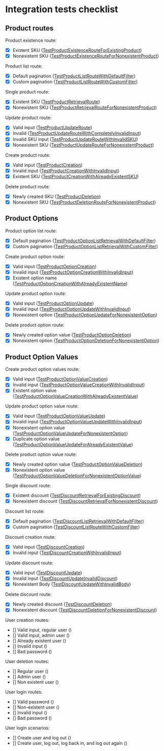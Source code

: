 # Integration tests checklist

## Product routes

Product existence route:

- [x] Existent SKU ([TestProductExistenceRouteForExistingProduct](https://github.com/dairycart/dairycart/blob/master/integration_tests/products_test.go#L85-L93))
- [x] Nonexistent SKU ([TestProductExistenceRouteForNonexistentProduct](https://github.com/dairycart/dairycart/blob/master/integration_tests/products_test.go#L95-L103))

Product list route:

- [x] Default pagination ([TestProductListRouteWithDefaultFilter](https://github.com/dairycart/dairycart/blob/master/integration_tests/products_test.go#L159-L170))
- [x] Custom pagination ([TestProductListRouteWithCustomFilter](https://github.com/dairycart/dairycart/blob/master/integration_tests/products_test.go#L172-L186))

Single product route:

- [x] Existent SKU ([TestProductRetrievalRoute](https://github.com/dairycart/dairycart/blob/master/integration_tests/products_test.go#L122-L157))
- [x] Nonexistent SKU ([TestProductRetrievalRouteForNonexistentProduct](https://github.com/dairycart/dairycart/blob/master/integration_tests/products_test.go#L105-L120))

Update product route:

- [x] Valid input ([TestProductUpdateRoute](https://github.com/dairycart/dairycart/blob/master/integration_tests/products_test.go#L188-L257))
- [x] Invalid  ([TestProductUpdateRouteWithCompletelyInvalidInput](https://github.com/dairycart/dairycart/blob/master/integration_tests/products_test.go#L259-L267))
- [x] Invalid SKU input ([TestProductUpdateRouteWithInvalidSKU](https://github.com/dairycart/dairycart/blob/master/integration_tests/products_test.go#L269-L275))
- [x] Nonexistent SKU ([TestProductUpdateRouteForNonexistentProduct](https://github.com/dairycart/dairycart/blob/master/integration_tests/products_test.go#L277-L293))

Create product route:

- [x] Valid input ([TestProductCreation](https://github.com/dairycart/dairycart/blob/master/integration_tests/products_test.go#L295-L354))
- [x] Invalid input ([TestProductCreationWithInvalidInput](https://github.com/dairycart/dairycart/blob/master/integration_tests/products_test.go#L450-L458))
- [x] Existent SKU ([TestProductCreationWithAlreadyExistentSKU](https://github.com/dairycart/dairycart/blob/master/integration_tests/products_test.go#L407-L448))

Delete product route:

- [x] Newly created SKU ([TestProductDeletion](https://github.com/dairycart/dairycart/blob/master/integration_tests/products_test.go#L356-L388))
- [x] Nonexistent SKU ([TestProductDeletionRouteForNonexistentProduct](https://github.com/dairycart/dairycart/blob/master/integration_tests/products_test.go#L390-L405))

## Product Options

Product option list route:

- [x] Default pagination ([TestProductOptionListRetrievalWithDefaultFilter](https://github.com/dairycart/dairycart/blob/master/integration_tests/products_test.go#L460-L472))
- [x] Custom pagination ([TestProductOptionListRetrievalWithCustomFilter](https://github.com/dairycart/dairycart/blob/master/integration_tests/products_test.go#L474-L490))

Create product option route:

- [x] Valid input ([TestProductOptionCreation](https://github.com/dairycart/dairycart/blob/master/integration_tests/products_test.go#L492-L545))
- [x] Invalid input ([TestProductOptionCreationWithInvalidInput](https://github.com/dairycart/dairycart/blob/master/integration_tests/products_test.go#L596-L604))
- [x] Existent option name ([TestProductOptionCreationWithAlreadyExistentName](https://github.com/dairycart/dairycart/blob/master/integration_tests/products_test.go#L606-L651))

Update product option route:

- [x] Valid input ([TestProductOptionUpdate](https://github.com/dairycart/dairycart/blob/master/integration_tests/products_test.go#L653-L711))
- [x] Invalid input ([TestProductOptionUpdateWithInvalidInput](https://github.com/dairycart/dairycart/blob/master/integration_tests/products_test.go#L713-L722))
- [x] Nonexistent option ([TestProductOptionUpdateForNonexistentOption](https://github.com/dairycart/dairycart/blob/master/integration_tests/products_test.go#L724-L742))

Delete product option route:

- [x] Newly created option value ([TestProductOptionDeletion](https://github.com/dairycart/dairycart/blob/master/integration_tests/products_test.go#L547-L582))
- [x] Nonexistent option ([TestProductOptionDeletionForNonexistentOption](https://github.com/dairycart/dairycart/blob/master/integration_tests/products_test.go#L584-L594))

## Product Option Values

Create product option values route:

- [x] Valid input ([TestProductOptionValueCreation](https://github.com/dairycart/dairycart/blob/master/integration_tests/products_test.go#L744-L784))
- [x] Invalid input ([TestProductOptionValueCreationWithInvalidInput](https://github.com/dairycart/dairycart/blob/master/integration_tests/products_test.go#L890-L898))
- [x] Existent option value ([TestProductOptionValueCreationWithAlreadyExistentValue](https://github.com/dairycart/dairycart/blob/master/integration_tests/products_test.go#L900-L918))

Update product option value route:

- [x] Valid input ([TestProductOptionValueUpdate](https://github.com/dairycart/dairycart/blob/master/integration_tests/products_test.go#L786-L840))
- [x] Invalid input ([TestProductOptionValueUpdateWithInvalidInput](https://github.com/dairycart/dairycart/blob/master/integration_tests/products_test.go#L920-L929))
- [x] Nonexistent option value ([TestProductOptionValueUpdateForNonexistentOption](https://github.com/dairycart/dairycart/blob/master/integration_tests/products_test.go#L931-L950))
- [x] Duplicate option value ([TestProductOptionValueUpdateForAlreadyExistentValue](https://github.com/dairycart/dairycart/blob/master/integration_tests/products_test.go#L952-L969))

Delete product option value route:

- [x] Newly created option value ([TestProductOptionValueDeletion](https://github.com/dairycart/dairycart/blob/master/integration_tests/products_test.go#L842-L876))
- [x] Nonexistent option value ([TestProductOptionValueDeletionForNonexistentOptionValue](https://github.com/dairycart/dairycart/blob/master/integration_tests/products_test.go#L878-L888))

Single discount route:

- [x] Existent discount ([TestDiscountRetrievalForExistingDiscount](https://github.com/dairycart/dairycart/blob/master/integration_tests/pricing_test.go#L44-L65))
- [x] Nonexistent discount ([TestDiscountRetrievalForNonexistentDiscount](https://github.com/dairycart/dairycart/blob/master/integration_tests/pricing_test.go#L67-L84))

Discount list route:

- [x] Default pagination ([TestDiscountListRetrievalWithDefaultFilter](https://github.com/dairycart/dairycart/blob/master/integration_tests/pricing_test.go#L86-L97))
- [x] Custom pagination ([TestDiscountListRouteWithCustomFilter](https://github.com/dairycart/dairycart/blob/master/integration_tests/pricing_test.go#L99-L113))

Discount creation route:

- [x] Valid input ([TestDiscountCreation](https://github.com/dairycart/dairycart/blob/master/integration_tests/pricing_test.go#L115-L166))
- [x] Invalid input ([TestDiscountCreationWithInvalidInput](https://github.com/dairycart/dairycart/blob/master/integration_tests/pricing_test.go#L218-L227))

Update discount route:

- [x] Valid input ([TestDiscountUpdate](https://github.com/dairycart/dairycart/blob/master/integration_tests/pricing_test.go#L229-L294))
- [x] Invalid input ([TestDiscountUpdateInvalidDiscount](https://github.com/dairycart/dairycart/blob/master/integration_tests/pricing_test.go#L296-L302))
- [x] Nonexistent Body ([TestDiscountUpdateWithInvalidBody](https://github.com/dairycart/dairycart/blob/master/integration_tests/pricing_test.go#L304-L309))

Delete discount route:

- [x] Newly created discount ([TestDiscountDeletion](https://github.com/dairycart/dairycart/blob/master/integration_tests/pricing_test.go#L168-L204))
- [x] Nonexistent discount ([TestDiscountDeletionForNonexistentDiscount](https://github.com/dairycart/dairycart/blob/master/integration_tests/pricing_test.go#L206-L216))

User creation routes:

- [] Valid input, regular user ()
- [] Valid input, admin user ()
- [] Already existent user ()
- [] Invalid input ()
- [] Bad password ()

User deletion routes:

- [] Regular user ()
- [] Admin user ()
- [] Non existent user ()

User login routes:

- [] Valid password ()
- [] Non-existent user ()
- [] Invalid input ()
- [] Bad password ()

User login scenarios:

- [] Create user and log out ()
- [] Create user, log out, log back in, and log out again ()
